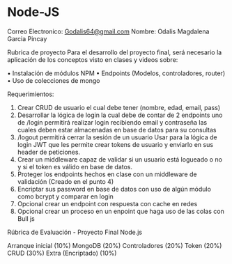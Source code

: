# Node-JS
Correo Electronico: Godalis64@gmail.com
Nombre: Odalis Magdalena Garcia Pincay

Rubrica de proyecto
Para el desarrollo del proyecto final, será necesario la aplicación de los
conceptos visto en clases y videos sobre:

• Instalación de módulos NPM
• Endpoints (Modelos, controladores, router)
• Uso de colecciones de mongo

Requerimientos:

1. Crear CRUD de usuario el cual debe tener (nombre, edad,
email, pass)
2. Desarrollar la lógica de login la cual debe de contar de 2
endpoints uno de /login permitirá realizar login recibiendo email y
contraseña las cuales deben estar almacenadas en base de datos
para su consultas
3. /logout permitirá cerrar la sesión de un usuario
Usar para la lógica de login JWT que les permite crear tokens de
usuario y enviarlo en sus header de peticiones.
4. Crear un middleware capaz de validar si un usuario está logueado
o no y si el token es válido en base de datos.
5. Proteger los endpoints hechos en clase con un middleware
de validación (Creado en el punto 4)
6. Encriptar sus password en base de datos con uso de algún
módulo como bcrypt y comparar en login
7. Opcional crear un endpoint con respuesta con cache en redes
8. Opcional crear un proceso en un enpoint que haga uso de las
colas con Bull js

Rúbrica de Evaluación - Proyecto Final Node.js

Arranque inicial (10%)
MongoDB (20%)
Controladores (20%)
Token (20%)
CRUD (30%)
Extra (Encriptado) (10%)
